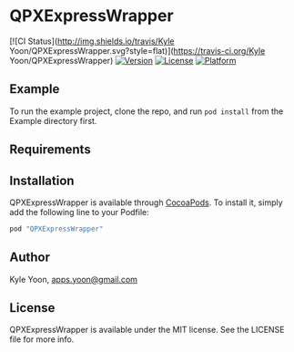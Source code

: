 # QPXExpressWrapper

[![CI Status](http://img.shields.io/travis/Kyle Yoon/QPXExpressWrapper.svg?style=flat)](https://travis-ci.org/Kyle Yoon/QPXExpressWrapper)
[![Version](https://img.shields.io/cocoapods/v/QPXExpressWrapper.svg?style=flat)](http://cocoapods.org/pods/QPXExpressWrapper)
[![License](https://img.shields.io/cocoapods/l/QPXExpressWrapper.svg?style=flat)](http://cocoapods.org/pods/QPXExpressWrapper)
[![Platform](https://img.shields.io/cocoapods/p/QPXExpressWrapper.svg?style=flat)](http://cocoapods.org/pods/QPXExpressWrapper)

## Example

To run the example project, clone the repo, and run `pod install` from the Example directory first.

## Requirements

## Installation

QPXExpressWrapper is available through [CocoaPods](http://cocoapods.org). To install
it, simply add the following line to your Podfile:

```ruby
pod "QPXExpressWrapper"
```

## Author

Kyle Yoon, apps.yoon@gmail.com

## License

QPXExpressWrapper is available under the MIT license. See the LICENSE file for more info.
